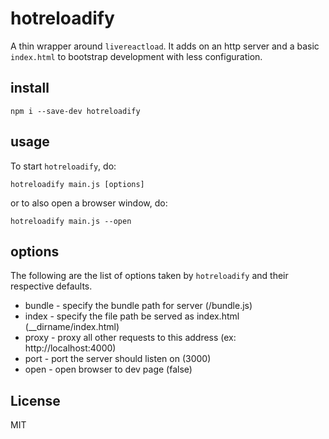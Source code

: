 # hotreloadify

A thin wrapper around `livereactload`. It adds on an http server and a
basic `index.html` to bootstrap development with less configuration.

## install

    npm i --save-dev hotreloadify

## usage

To start `hotreloadify`, do:

    hotreloadify main.js [options]

or to also open a browser window, do:

    hotreloadify main.js --open

## options

The following are the list of options taken by `hotreloadify` and their
respective defaults.

- bundle - specify the bundle path for server (/bundle.js)
- index - specify the file path be served as index.html (__dirname/index.html)
- proxy - proxy all other requests to this address (ex: http://localhost:4000)
- port - port the server should listen on (3000)
- open - open browser to dev page (false)

## License

MIT
